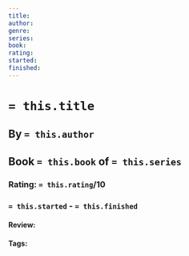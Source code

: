 ```yaml
---
title:
author:
genre:
series:
book:
rating:
started:
finished:
---
```

# `= this.title`
## By `= this.author`
## Book `= this.book` of `= this.series`
### Rating: `= this.rating`/10
### `= this.started` - `= this.finished`

#### Review:

#### Tags: